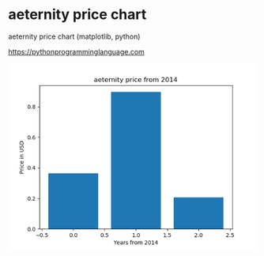 # aeternity price chart 

aeternity price chart (matplotlib, python)

https://pythonprogramminglanguage.com

<img src='chart.png'>
